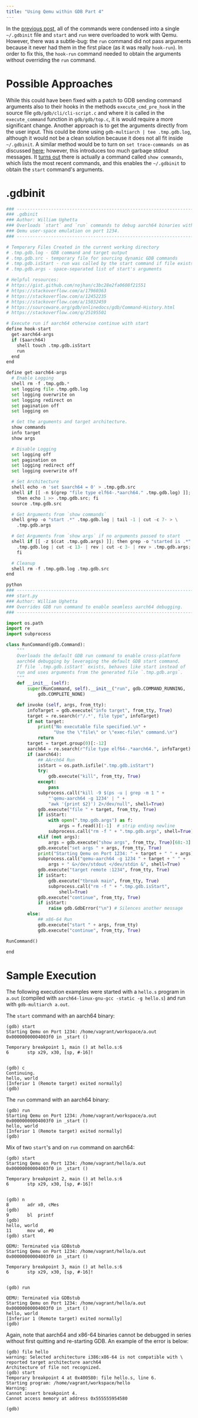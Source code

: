 ```yaml
---
title: "Using Qemu within GDB Part 4"
---
```


In the [previous post](/2018/08/23/qemu-gdb-integration-part-3),
all of the commands were condensed into a single `~/.gdbinit` file and
`start` and `run` were overloaded to work with Qemu. However, there was
a subtle-bug: the `run` command did not pass arguments because it never
had them in the first place (as it was really `hook-run`). In order
to fix this, the `hook-run` command needed to obtain the arguments
without overriding the `run` command.

# Possible Approaches

While this could have been fixed with a patch to GDB sending command
arguments also to their hooks in the methods `execute_cmd_pre_hook` in
the source file `gdb/gdb/cli/cli-script.c` and where it is called in the
`execute_command` function in `gdb/gdb/top.c`, it is would require a
more significant change. Another approach is to get the arguments
directly from the user input. This could be done using
`gdb-multiarch | tee .tmp.gdb.log`, although it would not be a clean
solution because it does not all fit inside `~/.gdbinit`. A similar
method would be to turn on `set trace-commands on` as discussed [here](https://stackoverflow.com/q/25195501); however, this introduces too much garbage stdout messages.
It [turns out](https://sourceware.org/gdb/onlinedocs/gdb/Command-History.html)
there is actually a command called `show commands`, which lists the
most recent commands, and this enables the `~/.gdbinit` to obtain the
`start` command's arguments.

# .gdbinit

``` python
### --------------------------------------------------------------------
### .gdbinit
### Author: William Ughetta
### Overloads `start` and `run` commands to debug aarch64 binaries with
### Qemu user-space emulation on port 1234.
### --------------------------------------------------------------------

# Temporary Files Created in the current working directory
# .tmp.gdb.log - GDB command and target output
# .tmp.gdb.src - temporary file for sourcing dynamic GDB commands
# .tmp.gdb.isStart - run was called by the start command if file exists
# .tmp.gdb.args - space-separated list of start's arguments

# Helpful resources:
# https://gist.github.com/nojhan/c3bc28e2fa0608f21551
# https://stackoverflow.com/a/17960363
# https://stackoverflow.com/a/12452235
# https://stackoverflow.com/a/15032459
# https://sourceware.org/gdb/onlinedocs/gdb/Command-History.html
# https://stackoverflow.com/q/25195501

# Execute run if aarch64 otherwise continue with start
define hook-start
  get-aarch64-args
  if ($aarch64)
    shell touch .tmp.gdb.isStart
    run
  end
end

define get-aarch64-args
  # Enable Logging
  shell rm -f .tmp.gdb.*
  set logging file .tmp.gdb.log
  set logging overwrite on
  set logging redirect on
  set pagination off
  set logging on

  # Get the arguments and target architecture.
  show commands
  info target
  show args

  # Disable Logging
  set logging off
  set pagination on
  set logging redirect off
  set logging overwrite off

  # Set Architecture
  shell echo -n 'set $aarch64 = 0' > .tmp.gdb.src
  shell if [[ -n $(grep "file type elf64-.*aarch64." .tmp.gdb.log) ]]; \
    then echo 1 >> .tmp.gdb.src; fi
  source .tmp.gdb.src

  # Get Arguments from `show commands`
  shell grep -o "start .*" .tmp.gdb.log | tail -1 | cut -c 7- > \
    .tmp.gdb.args

  # Get Arguments from `show args` if no arguments passed to start
  shell if [[ -z $(cat .tmp.gdb.args) ]]; then grep -o "started is .*" \
    .tmp.gdb.log | cut -c 13- | rev | cut -c 3- | rev > .tmp.gdb.args; \
    fi

  # Cleanup
  shell rm -f .tmp.gdb.log .tmp.gdb.src
end

python
### --------------------------------------------------------------------
### start.py
### Author: William Ughetta
### Overrides GDB run command to enable seamless aarch64 debugging.
### --------------------------------------------------------------------

import os.path
import re
import subprocess

class RunCommand(gdb.Command):
    """
    Overloads the default GDB run command to enable cross-platform
    aarch64 debugging by leveraging the default GDB start command.
    If file `.tmp.gdb.isStart` exists, behaves like start instead of
    run and uses arguments from the generated file `.tmp.gdb.args`.
    """
    def __init__ (self):
        super(RunCommand, self).__init__("run", gdb.COMMAND_RUNNING,
            gdb.COMPLETE_NONE)

    def invoke (self, args, from_tty):
        infoTarget = gdb.execute("info target", from_tty, True)
        target = re.search(r"/.*', file type", infoTarget)
        if not target:
            print("No executable file specified.\n" +
                  "Use the \"file\" or \"exec-file\" command.\n")
            return
        target = target.group(0)[:-12]
        aarch64 = re.search(r"file type elf64-.*aarch64.", infoTarget)
        if (aarch64):
            ## AArch64 Run
            isStart = os.path.isfile(".tmp.gdb.isStart")
            try:
                gdb.execute("kill", from_tty, True)
            except:
                pass
            subprocess.call("kill -9 $(ps -u | grep -m 1 " +
                "'qemu-aarch64 -g 1234' | " +
                "awk '{print $2}') 2>/dev/null", shell=True)
            gdb.execute("file " + target, from_tty, True)
            if isStart:
                with open(".tmp.gdb.args") as f:
                    args = f.read()[:-1]  # strip ending newline
                subprocess.call("rm -f " + ".tmp.gdb.args", shell=True)
            elif (not args):
                args = gdb.execute("show args", from_tty, True)[68:-3]
            gdb.execute("set args " + args, from_tty, True)
            print("Starting Qemu on Port 1234: " + target + " " + args)
            subprocess.call("qemu-aarch64 -g 1234 " + target + " " +
                args + " &>/dev/stdout </dev/stdin &", shell=True)
            gdb.execute("target remote :1234", from_tty, True)
            if isStart:
                gdb.execute("tbreak main", from_tty, True)
                subprocess.call("rm -f " + ".tmp.gdb.isStart",
                    shell=True)
            gdb.execute("continue", from_tty, True)
            if isStart:
                raise gdb.GdbError("\n") # Silences another message
        else:
            ## x86-64 Run
            gdb.execute("start " + args, from_tty)
            gdb.execute("continue", from_tty, True)

RunCommand()

end

```

# Sample Execution

The following execution examples were started with a `hello.s` program
in `a.out` (compiled with `aarch64-linux-gnu-gcc -static -g hello.s`)
and run with `gdb-multiarch a.out`.

The `start` command with an aarch64 binary:

```
(gdb) start
Starting Qemu on Port 1234: /home/vagrant/workspace/a.out
0x00000000004003f0 in _start ()

Temporary breakpoint 1, main () at hello.s:6
6       stp x29, x30, [sp, #-16]!


(gdb) c
Continuing.
hello, world
[Inferior 1 (Remote target) exited normally]
(gdb)
```

The `run` command with an aarch64 binary:

```
(gdb) run
Starting Qemu on Port 1234: /home/vagrant/workspace/a.out
0x00000000004003f0 in _start ()
hello, world
[Inferior 1 (Remote target) exited normally]
(gdb)
```

Mix of two `start`'s and on `run` command on aarch64:

```
(gdb) start
Starting Qemu on Port 1234: /home/vagrant/hello/a.out
0x00000000004003f0 in _start ()

Temporary breakpoint 2, main () at hello.s:6
6       stp x29, x30, [sp, #-16]!


(gdb) n
8       adr x0, cMes
(gdb)
9       bl  printf
(gdb)
hello, world
11      mov w0, #0
(gdb) start

QEMU: Terminated via GDBstub
Starting Qemu on Port 1234: /home/vagrant/hello/a.out
0x00000000004003f0 in _start ()

Temporary breakpoint 3, main () at hello.s:6
6       stp x29, x30, [sp, #-16]!


(gdb) run

QEMU: Terminated via GDBstub
Starting Qemu on Port 1234: /home/vagrant/hello/a.out
0x00000000004003f0 in _start ()
hello, world
[Inferior 1 (Remote target) exited normally]
(gdb)
```

Again, note that aarch64 and x86-64 binaries cannot be debugged in
series without first quitting and re-starting GDB. An example of the
error is below:

```
(gdb) file hello
warning: Selected architecture i386:x86-64 is not compatible with \
reported target architecture aarch64
Architecture of file not recognized.
(gdb) start
Temporary breakpoint 4 at 0x400580: file hello.s, line 6.
Starting program: /home/vagrant/workspace/hello
Warning:
Cannot insert breakpoint 4.
Cannot access memory at address 0x555555954580

(gdb)
```
